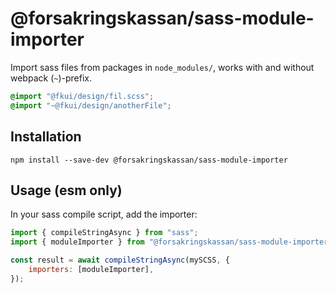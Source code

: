 # @forsakringskassan/sass-module-importer

Import sass files from packages in `node_modules/`, works with and without webpack (`~`)-prefix.

```scss
@import "@fkui/design/fil.scss";
@import "~@fkui/design/anotherFile";
```

## Installation

`npm install --save-dev @forsakringskassan/sass-module-importer`

## Usage (esm only)

In your sass compile script, add the importer:

```javascript
import { compileStringAsync } from "sass";
import { moduleImporter } from "@forsakringskassan/sass-module-importer";

const result = await compileStringAsync(mySCSS, {
    importers: [moduleImporter],
});
```

